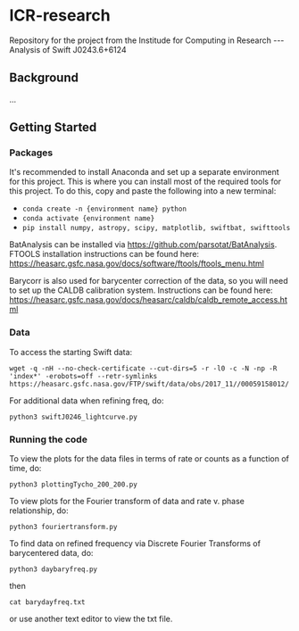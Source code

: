 # ICR-research
Repository for the project from the Institude for Computing in Research --- Analysis of Swift J0243.6+6124

## Background
...

## Getting Started

### Packages
It's recommended to install Anaconda and set up a separate environment for this project. This is where you can install most of the required tools for this project. To do this, copy and paste the following into a new terminal:
- `conda create -n {environment name} python`
- `conda activate {environment name}`
- `pip install numpy, astropy, scipy, matplotlib, swiftbat, swifttools`

BatAnalysis can be installed via https://github.com/parsotat/BatAnalysis. 
FTOOLS installation instructions can be found here: https://heasarc.gsfc.nasa.gov/docs/software/ftools/ftools_menu.html 

Barycorr is also used for barycenter correction of the data, so you will need to set up the CALDB calibration system. Instructions can be found here:  https://heasarc.gsfc.nasa.gov/docs/heasarc/caldb/caldb_remote_access.html

### Data

To access the starting Swift data: 
```
wget -q -nH --no-check-certificate --cut-dirs=5 -r -l0 -c -N -np -R 'index*' -erobots=off --retr-symlinks https://heasarc.gsfc.nasa.gov/FTP/swift/data/obs/2017_11//00059158012/
```

For additional data when refining freq, do:
```
python3 swiftJ0246_lightcurve.py
```

### Running the code

To view the plots for the data files in terms of rate or counts as a function of time, do:
```
python3 plottingTycho_200_200.py
```

To view plots for the Fourier transform of data and rate v. phase relationship, do:
```
python3 fouriertransform.py 
```

To find data on refined frequency via Discrete Fourier Transforms of barycentered data, do: 
```
python3 daybaryfreq.py
```
then 
```
cat barydayfreq.txt
```
or use another text editor to view the txt file. 